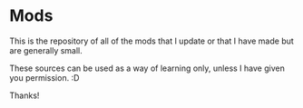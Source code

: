 Mods
====

This is the repository of all of the mods that I update or that I have made but are generally small.

These sources can be used as a way of learning only, unless I have given you permission. :D

Thanks!
